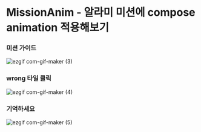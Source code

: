 # MissionAnim - 알라미 미션에 compose animation 적용해보기

### 미션 가이드
![ezgif com-gif-maker (3)](https://user-images.githubusercontent.com/19272910/222999395-5c818c19-64c1-4238-b828-9d8b7ee9618b.gif)


### wrong 타일 클릭
![ezgif com-gif-maker (4)](https://user-images.githubusercontent.com/19272910/222999427-5b30264b-19d6-4765-895b-179b6fe34d86.gif)


### 기억하세요
![ezgif com-gif-maker (5)](https://user-images.githubusercontent.com/19272910/222999461-afa164f3-8c52-4c91-8a19-adf8956593af.gif)
